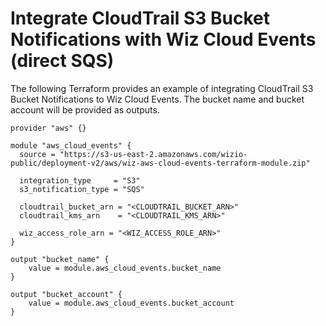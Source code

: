 # Integrate CloudTrail S3 Bucket Notifications with Wiz Cloud Events (direct SQS)

The following Terraform provides an example of integrating CloudTrail S3 Bucket Notifications to Wiz Cloud Events. The bucket name and bucket account will be provided as outputs.

```hcl
provider "aws" {}

module "aws_cloud_events" {
  source = "https://s3-us-east-2.amazonaws.com/wizio-public/deployment-v2/aws/wiz-aws-cloud-events-terraform-module.zip"

  integration_type     = "S3"
  s3_notification_type = "SQS"

  cloudtrail_bucket_arn = "<CLOUDTRAIL_BUCKET_ARN>"
  cloudtrail_kms_arn    = "<CLOUDTRAIL_KMS_ARN>"

  wiz_access_role_arn = "<WIZ_ACCESS_ROLE_ARN>"
}

output "bucket_name" {
    value = module.aws_cloud_events.bucket_name
}

output "bucket_account" {
    value = module.aws_cloud_events.bucket_account
}
```
